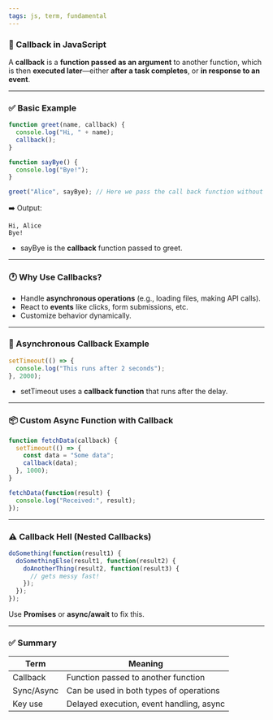 ```yaml
---
tags: js, term, fundamental
---
```


### **🔁 Callback in JavaScript**

A **callback** is a **function passed as an argument** to another function, which is then **executed later**—either **after a task completes**, or **in response to an event**.

---

### **✅ Basic Example**

```js
function greet(name, callback) {
  console.log("Hi, " + name);
  callback();
}

function sayBye() {
  console.log("Bye!");
}

greet("Alice", sayBye); // Here we pass the call back function without the parentheses
```

➡️ Output:

```
Hi, Alice
Bye!
```

- sayBye is the **callback** function passed to greet.

---

### **🕐 Why Use Callbacks?**

- Handle **asynchronous operations** (e.g., loading files, making API calls).
- React to **events** like clicks, form submissions, etc.
- Customize behavior dynamically.

---

### **🧭 Asynchronous Callback Example**

```js
setTimeout(() => {
  console.log("This runs after 2 seconds");
}, 2000);
```

- setTimeout uses a **callback function** that runs after the delay.

---

### **📦 Custom Async Function with Callback**

```js
function fetchData(callback) {
  setTimeout(() => {
    const data = "Some data";
    callback(data);
  }, 1000);
}

fetchData(function(result) {
  console.log("Received:", result);
});
```

---

### **⚠️ Callback Hell (Nested Callbacks)**

```js
doSomething(function(result1) {
  doSomethingElse(result1, function(result2) {
    doAnotherThing(result2, function(result3) {
      // gets messy fast!
    });
  });
});
```

Use **Promises** or **async/await** to fix this.

---

### **✅ Summary**

|**Term**|**Meaning**|
|---|---|
|Callback|Function passed to another function|
|Sync/Async|Can be used in both types of operations|
|Key use|Delayed execution, event handling, async|